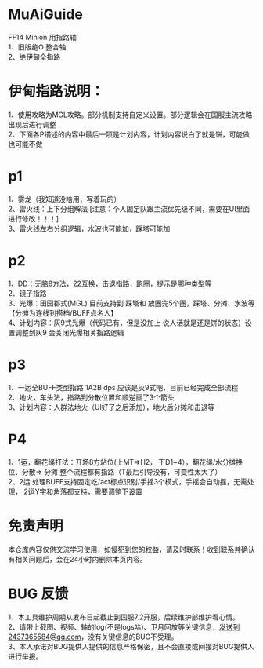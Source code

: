 # MuAiGuide
FF14 Minion 用指路轴
<br>1、旧版绝O 整合轴
<br>2、绝伊甸全指路
# 伊甸指路说明：
1、使用攻略为MGL攻略。部分机制支持自定义设置。部分逻辑会在国服主流攻略出现后进行调整
<br>2、下面各P描述的内容中最后一项是计划内容，计划内容说白了就是饼，可能做也可能不做
# p1
1、雾龙（我知道没啥用，写着玩的）
<br>2、雷火线：上下分组解法 [注意：个人固定队跟主流优先级不同，需要在UI里面进行修改！！！]
<br>3、雷火线左右分组逻辑，水波也可能加，踩塔可能加
# p2
1、DD：无脑8方法，22互换，击退指路，跑圈，提示是哪种类型等
<br>2、镜子指路
<br>3、光爆：田园郡式(MGL)  目前支持到 踩塔和 放圈完5个圈，踩塔、分摊、水波等 【分摊为连线到搭档/BUFF点名人】
<br>4、计划内容：灰9式光爆（代码已有，但是没加上 说人话就是还是饼的状态）设置调整到灰9 会关闭光爆相关指路逻辑
# p3
1、一运全BUFF类型指路 1A2B dps  应该是灰9式吧，目前已经完成全部流程 
<br>2、地火，车头法，指路到分散位置和顺逆画了3个箭头
<br>3、计划内容：人群法地火（UI好了之后添加），地火后分摊和击退等
# P4
1、1运，翻花绳打法：开场8方站位(上MT=>H2， 下D1~4），翻花绳/水分摊换位、分散=> 分摊 整个流程都有指路（T最后引导没有，可变性太大了）
<br>2、2运 处理BUFF支持固定吃/act标点识别/手摇3个模式，手摇会自动摇，无需处理， 2运Y字和角落都支持，需要调整下设置
# 免责声明
本仓库内容仅供交流学习使用，如侵犯到您的权益，请及时联系！收到联系并确认有相关问题后，会在24小时内删除本页内容。
# BUG 反馈
1、本工具维护周期从发布日起截止到国服7.2开服，后续维护部维护看心情。
<br>2、请带上截图、视频、轴的log(不是logs哈)、卫月回放等关键信息，发送到2437365584@qq.com，没有关键信息的BUG不受理。
<br>3、本人承诺对BUG提供人提供的信息严格保密，且不会直接或间接对BUG提供人进行举报。
